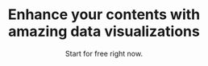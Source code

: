 ---
title: Enhance your contents with amazing data visualizations
subtitle: Start for free right now.
button:
  style: primary
  text: Sign up for free
  url: https://app.bstreams.io/account/signup
  blank: true
---
